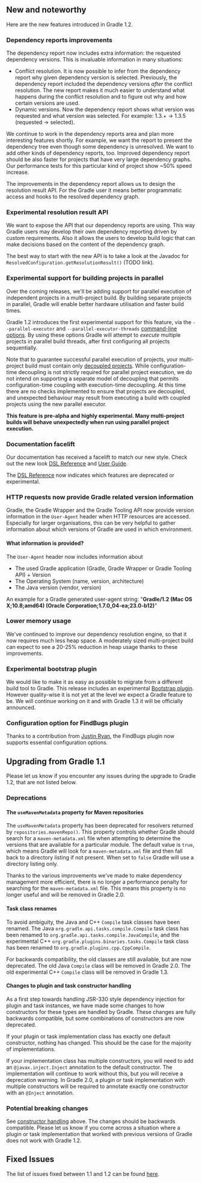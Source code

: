 
## New and noteworthy

Here are the new features introduced in Gradle 1.2.

### Dependency reports improvements

The dependency report now includes extra information: the requested dependency versions.
This is invaluable information in many situations:

* Conflict resolution. It is now possible to infer from the dependency report why given dependency version is selected.
Previously, the dependency report included the dependency versions *after* the conflict resolution.
The new report makes it much easier to understand what happens during the conflict resolution
and to figure out why and how certain versions are used.
* Dynamic versions. Now the dependency report shows what version was requested and what version was selected.
For example: 1.3.+ -> 1.3.5 (requested -> selected).

We continue to work in the dependency reports area and plan more interesting features shortly.
For example, we want the report to present the dependency tree even though some dependency is unresolved.
We want to add other kinds of dependency reports, too. Improved dependency report should be also faster for projects that have very large dependency graphs.
Our performance tests for this particular kind of project show ~50% speed increase.

The improvements in the dependency report allows us to design the resolution result API.
For the Gradle user it means better programmatic access and hooks to the resolved dependency graph.

### Experimental resolution result API

We want to expose the API that our dependency reports are using.
This way Gradle users may develop their own dependency reporting driven by custom requirements.
Also it allows the users to develop build logic that can make decisions based on the content of the dependency graph.

The best way to start with the new API is to take a look at the Javadoc
for `ResolvedConfiguration.getResolutionResult()` (TODO link).

### Experimental support for building projects in parallel

Over the coming releases, we'll be adding support for parallel execution of independent projects in a multi-project build. By building separate projects in parallel, Gradle
will enable better hardware utilisation and faster build times.

Gradle 1.2 introduces the first experimental support for this feature, via the `--parallel-executor` and `--parallel-executor-threads` [command-line options](http://gradle.org/docs/nightly/userguide/gradle_command_line.html).
By using these options Gradle will attempt to _execute_ multiple projects in parallel build threads, after first configuring all projects sequentially.

Note that to guarantee successful parallel execution of projects, your multi-project build must contain only [decoupled projects](http://gradle.org/docs/nightly/userguide/multi_project_builds.html#sec:decoupled_projects).
While configuration-time decoupling is not strictly required for parallel project execution, we do not intend on supporting a separate model of decoupling that permits configuration-time
coupling with execution-time decoupling. At this time there are no checks implemented to ensure that projects are decoupled, and unexpected behaviour may result from executing a build with coupled
projects using the new parallel executor.

**This feature is pre-alpha and highly experimental. Many multi-project builds will behave unexpectedly when run using parallel project execution.**

### Documentation facelift

Our documentation has received a facelift to match our new style. Check out the new look [DSL Reference](dsl/index.html) and [User Guide](userguide/userguide.html).

The [DSL Reference](dsl/index.html) now indicates which features are deprecated or experimental.

### HTTP requests now provide Gradle related version information

Gradle, the Gradle Wrapper and the Gradle Tooling API now provide version information in the `User-Agent` header when HTTP resources are accessed.
Especially for larger organisations, this can be very helpful to gather information about which versions of Gradle are used in which environment.

#### What information is provided?

The `User-Agent` header now includes information about

* The used Gradle application (Gradle, Gradle Wrapper or Gradle Tooling API) + Version
* The Operating System (name, version, architecture)
* The Java version (vendor, version)

An example for a Gradle generated user-agent string: "**Gradle/1.2 (Mac OS X;10.8;amd64) (Oracle Corporation;1.7.0_04-ea;23.0-b12)**"

### Lower memory usage

We've continued to improve our dependency resolution engine, so that it now requires much less heap space. A moderately sized multi-project build can
expect to see a 20-25% reduction in heap usage thanks to these improvements.

### Experimental bootstrap plugin

We would like to make it as easy as possible to migrate from a different build tool to Gradle.
This release includes an experimental [Bootstrap plugin](http://gradle.org/docs/nightly/userguide/bootstrap_plugin.html).
However quality-wise it is not yet at the level we expect a Gradle feature to be.
We will continue working on it and with Gradle 1.3 it will be officially announced.

### Configuration option for FindBugs plugin

Thanks to a contribution from [Justin Ryan](https://github.com/quidryan), the FindBugs plugin now supports essential configuration options.

## Upgrading from Gradle 1.1

Please let us know if you encounter any issues during the upgrade to Gradle 1.2, that are not listed below.

### Deprecations

#### The `useMavenMetadata` property for Maven repositories

The `useMavenMetadata` property has been deprecated for resolvers returned by `repositories.mavenRepo()`. This property controls whether Gradle should
search for a `maven-metadata.xml` file when attempting to determine the versions that are available for a particular module. The default value is `true`,
which means Gradle will look for a `maven-metadata.xml` file and then fall back to a directory listing if not present. When set to `false` Gradle will
use a directory listing only.

Thanks to the various improvements we've made to make dependency management more efficient, there is no longer a performance penalty for searching
for the `maven-metadata.xml` file. This means this property is no longer useful and will be removed in Gradle 2.0.

#### Task class renames

To avoid ambiguity, the Java and C++ `Compile` task classes have been renamed. The Java `org.gradle.api.tasks.compile.Compile` task class has been renamed to `org.gradle.api.tasks.compile.JavaCompile`, and
the experimental C++ `org.gradle.plugins.binaries.tasks.Compile` task class has been renamed to `org.gradle.plugins.cpp.CppCompile`.

For backwards compatibility, the old classes are still available, but are now deprecated. The old Java `Compile` class will be removed in Gradle 2.0.
The old experimental C++ `Compile` class will be removed in Gradle 1.3.

<a name="constructors"> </a>
#### Changes to plugin and task constructor handling

As a first step towards handling JSR-330 style dependency injection for plugin and task instances, we have made some changes to how constructors for these types
are handled by Gradle. These changes are fully backwards compatible, but some combinations of constructors are now deprecated.

If your plugin or task implementation class has exactly one default constructor, nothing has changed. This should be the case for the majority of implementations.

If your implementation class has multiple constructors, you will need to add an `@javax.inject.Inject` annotation to the default constructor. The implementation will continue to work
without this, but you will receive a deprecation warning. In Gradle 2.0, a plugin or task implementation with multiple constructors will be required to annotate exactly one
constructor with an `@Inject` annotation.

### Potential breaking changes

See [constructor handling](#constructors) above. The changes should be backwards compatible. Please let us know if you come across a situation where
a plugin or task implementation that worked with previous versions of Gradle does not work with Gradle 1.2.

## Fixed Issues

The list of issues fixed between 1.1 and 1.2 can be found [here](http://issues.gradle.org/sr/jira.issueviews:searchrequest-printable/temp/SearchRequest.html?jqlQuery=fixVersion+in+%28%221.2-rc-1%22%29+ORDER+BY+priority&tempMax=1000).
